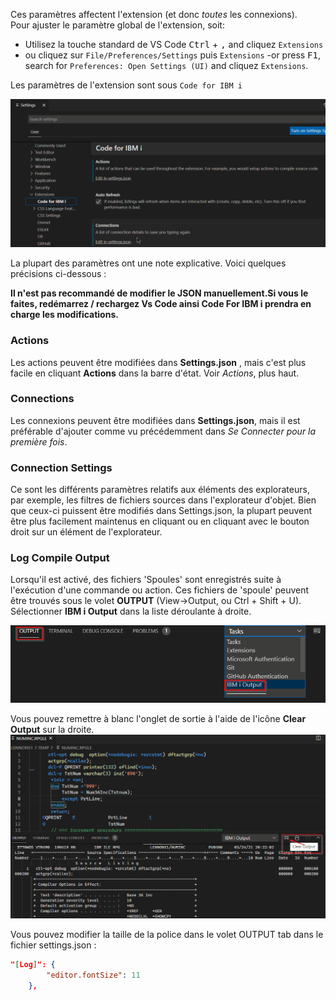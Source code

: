 Ces paramètres affectent l'extension (et donc *toutes* les connexions).  
Pour ajuster le paramètre global de l'extension, soit:

- Utilisez la touche standard de VS Code <kbd>Ctrl</kbd> + <kbd>,</kbd> and cliquez `Extensions`
- ou  cliquez  sur `File/Preferences/Settings` puis `Extensions`
-or  press <kbd>F1</kbd>, search for ```Preferences: Open Settings (UI)``` and cliquez `Extensions`.

Les paramètres de l'extension sont sous ```Code for IBM i```

![assets/settings_01.png](../../assets/settings_01.png)

La plupart des paramètres ont une note explicative.
Voici quelques précisions ci-dessous : 

**Il n'est pas recommandé de modifier le JSON manuellement.Si vous le faites, redémarrez / rechargez Vs Code ainsi Code For IBM i prendra en charge les modifications.**

### Actions

Les actions peuvent être modifiées dans **Settings.json** , mais c'est plus facile en cliquant **Actions** dans la barre d'état. Voir *Actions*, plus haut.

### Connections

Les connexions peuvent être modifiées dans **Settings.json**, mais il est préférable d'ajouter comme vu précédemment dans *Se Connecter pour la première fois*.

### Connection Settings

Ce sont les différents paramètres relatifs aux éléments des explorateurs, par exemple, les filtres de fichiers sources dans l'explorateur d'objet. Bien que ceux-ci puissent être modifiés dans Settings.json, la plupart peuvent être plus facilement maintenus en cliquant ou en cliquant avec le bouton droit sur un élément de l'explorateur.

### Log Compile Output

Lorsqu'il est activé, des fichiers 'Spoules' sont enregistrés suite à l'exécution d'une commande ou action.
Ces fichiers de 'spoule' peuvent être trouvés sous le volet **OUTPUT** (View->Output, ou Ctrl + Shift + U). Sélectionner **IBM i Output** dans la liste déroulante à droite.

![Panel on Right](../../assets/LogOutput_01.png)

Vous pouvez remettre à blanc l'onglet de sortie à l'aide de l'icône **Clear Output** sur la droite.
![Clear output](../../assets/LogOutput_02.png)

Vous pouvez modifier la taille de la police dans le volet OUTPUT tab dans le fichier settings.json :

````json
"[Log]": {
        "editor.fontSize": 11
    },
````